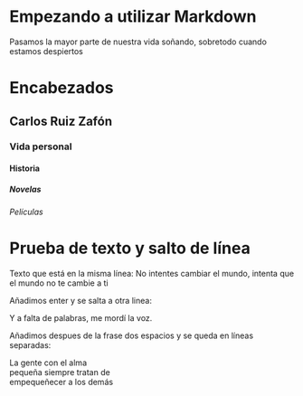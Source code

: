 # Empezando a utilizar Markdown

Pasamos la mayor parte de
nuestra vida soñando,
sobretodo cuando
estamos despiertos

# Encabezados
## Carlos Ruiz Zafón
### Vida personal
#### Historia
##### Novelas
###### Películas

# Prueba de texto y salto de línea

Texto que está en la misma
línea: No intentes cambiar 
el mundo, intenta que el
mundo no te cambie a ti

Añadimos enter y se salta a otra linea:

Y a falta de palabras,
me mordí la voz.

Añadimos despues de la frase dos espacios y se queda en líneas separadas:

La gente con el alma  
pequeña siempre tratan de  
empequeñecer a los demás  

